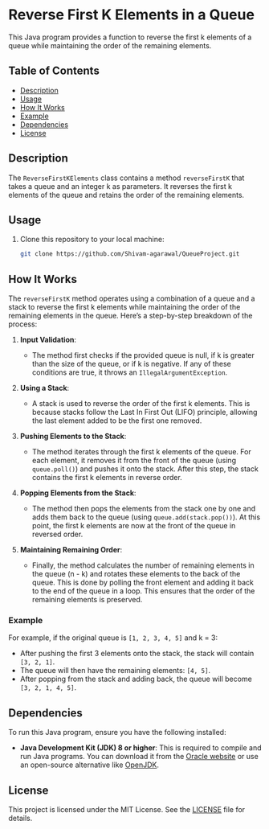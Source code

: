 # Reverse First K Elements in a Queue

This Java program provides a function to reverse the first k elements of a queue while maintaining the order of the remaining elements.

## Table of Contents

- [Description](#description)
- [Usage](#usage)
- [How It Works](#how-it-works)
- [Example](#example)
- [Dependencies](#dependencies)
- [License](#license)

## Description

The `ReverseFirstKElements` class contains a method `reverseFirstK` that takes a queue and an integer k as parameters. It reverses the first k elements of the queue and retains the order of the remaining elements.

## Usage

1. Clone this repository to your local machine:
   ```bash
   git clone https://github.com/Shivam-agarawal/QueueProject.git

## How It Works

The `reverseFirstK` method operates using a combination of a queue and a stack to reverse the first k elements while maintaining the order of the remaining elements in the queue. Here’s a step-by-step breakdown of the process:

1. **Input Validation**:
   - The method first checks if the provided queue is null, if k is greater than the size of the queue, or if k is negative. If any of these conditions are true, it throws an `IllegalArgumentException`.

2. **Using a Stack**:
   - A stack is used to reverse the order of the first k elements. This is because stacks follow the Last In First Out (LIFO) principle, allowing the last element added to be the first one removed.

3. **Pushing Elements to the Stack**:
   - The method iterates through the first k elements of the queue. For each element, it removes it from the front of the queue (using `queue.poll()`) and pushes it onto the stack. After this step, the stack contains the first k elements in reverse order.

4. **Popping Elements from the Stack**:
   - The method then pops the elements from the stack one by one and adds them back to the queue (using `queue.add(stack.pop())`). At this point, the first k elements are now at the front of the queue in reversed order.

5. **Maintaining Remaining Order**:
   - Finally, the method calculates the number of remaining elements in the queue (n - k) and rotates these elements to the back of the queue. This is done by polling the front element and adding it back to the end of the queue in a loop. This ensures that the order of the remaining elements is preserved.

### Example

For example, if the original queue is `[1, 2, 3, 4, 5]` and k = 3:
- After pushing the first 3 elements onto the stack, the stack will contain `[3, 2, 1]`.
- The queue will then have the remaining elements: `[4, 5]`.
- After popping from the stack and adding back, the queue will become `[3, 2, 1, 4, 5]`.

## Dependencies

To run this Java program, ensure you have the following installed:

- **Java Development Kit (JDK) 8 or higher**: This is required to compile and run Java programs. You can download it from the [Oracle website](https://www.oracle.com/java/technologies/javase-jdk8-downloads.html) or use an open-source alternative like [OpenJDK](https://openjdk.java.net/).

## License

This project is licensed under the MIT License. See the [LICENSE](LICENSE) file for details.




   


